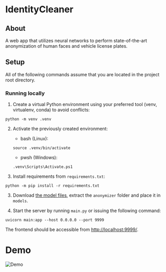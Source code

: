 # IdentityCleaner

## About
A web app that utilizes neural networks to perform state-of-the-art anonymization of human faces and vehicle license plates.

## Setup
All of the following commands assume that you are located in the project root directory.

### Running locally
1. Create a virtual Python environment using your preferred tool (venv, virtualenv, conda) to avoid conflicts:
```
python -m venv .venv
```

2. Activate the previously created environment:
    - bash (Linux): 
    ```
    source .venv/bin/activate
    ``` 
    - pwsh (Windows):
    ```
    .venv\Scripts\Activate.ps1
    ```

2. Install requirements from ```requirements.txt```:
```
python -m pip install -r requirements.txt
```

3. Download [the model files](https://drive.google.com/file/d/1gWCbS5V1ojQWLAVHSEHHVNj3ziiXmB_N/view?usp=share_link), extract the ```anonymizer``` folder and place it in ```models```.

4. Start the server by running ```main.py``` or issuing the following command:
```
uvicorn main:app --host 0.0.0.0 --port 9999
```
The frontend should be accessible from [http://localhost:9999/](http://localhost:9999/).

# Demo
![Demo](./frontend//assets/img/demo.gif)